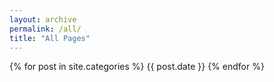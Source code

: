 ```yaml
---
layout: archive
permalink: /all/
title: "All Pages"
---
```


<div class="tiles">
{% for post in site.categories %}
	{{ post.date }}
{% endfor %}
</div>
<!-- /.tiles -->